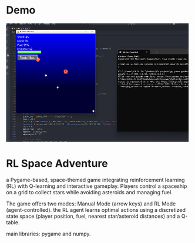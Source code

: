 # Demo
[![Watch the video](/thumbnail1.png)](https://youtu.be/-SEVWrDj25g)

# RL Space Adventure

 a Pygame-based, space-themed game integrating reinforcement learning (RL) with Q-learning and interactive gameplay. Players control a spaceship on a grid to collect stars 
while avoiding asteroids and managing fuel. 


The game offers two modes: Manual Mode (arrow keys) and RL Mode (agent-controlled). 
the RL agent learns optimal actions using a discretized state space (player position, fuel, nearest star/asteroid distances) and a Q-table. 

main libraries: pygame and numpy.
